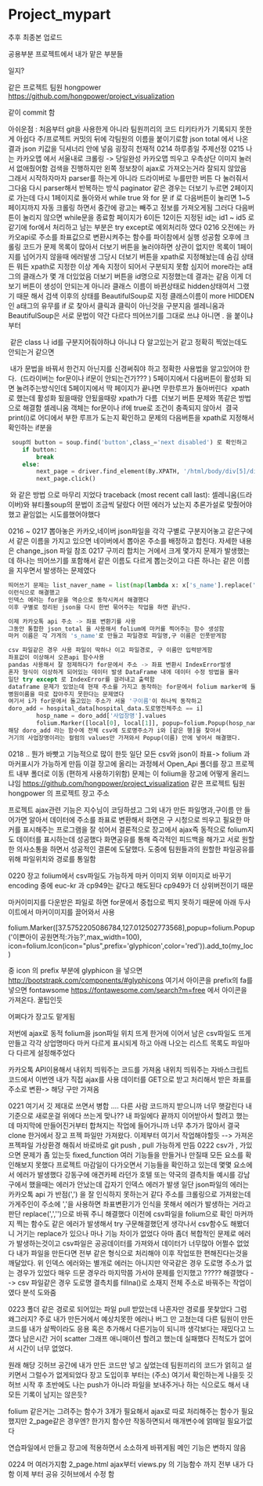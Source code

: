 # Project_mypart

추후 최종본 업로드

공용부분 프로젝트에서 내가 맡은 부분들 

일지?

같은 프로젝트 팀원 hongpower https://github.com/hongpower/project_visualization 

같이 commit 함 

아쉬운점 : 처음부터 git을 사용한게 아니라 팀원끼리의 코드 티키타카가 기록되지 못한게 아쉽다 
주/프로젝트 커밋의 뒤에 각팀원의 이름을 붙이기로함 
json total 에서 나온 결과 json 키값을 딕셔너리 안에 넣음 굉장히 천재적
0214 하루종일 주제선정
0215 나는 카카오맵 에서 서울내로 크롤링 -> 당일완성
       카카오맵 띄우고 우측상단 이미지 눌러서 없애줬어함 
       검색을 진행하지만 왼쪽 정보창이 ajax로 가져오는거라 잘되지 않았음 
       그래서 시작하자마자 parser를 하는게 아니라 드라이버로 누를만한 버튼 다 눌러줘서 
       그다음 다시 parser해서 반복하는 방식 
       paginator 같은 경우는 더보기 누르면 2페이지로 가는데 다시 1페이지로 돌아와서 while true 와 for 문 if 로
       다음버튼이 눌리면 1~5페이지까지 자동 크롤링 하면서 중간에 광고는 빼주고 정보를 가져오게됨 
       그러다 다음버튼이 눌리지 않으면 while문을 종료함
       페이지가 6이든 12이든 지정된 id는 id1 ~ id5 로 같기에 for에서 처리하고 남는 부분은 try except로 예외처리하       였다
0216 오전에는 카카오api로 주소를 좌표값으로 변환시켜주는 함수를 파이참에서 실행 성공함 
       오후에 크롤링 코드가 문제 목록이 많아서 더보기 버튼을 눌러야하면 상관이 없지만 
       목록이 1페이지를 넘어가지 않을때 에러발생 그당시 더보기 버튼을 xpath로 지정해놨는데 
       숨김 상태든 뭐든 xpath로 지정한 이상 계속 지정이 되어서 구분되지 못함 심지어 more라는 a태그의 클래스가 몇       개 더있었음 더보기 버튼을 id명으로 지정했는데 결과는 같음 이게 더보기 버튼이 생성이 안되는게 아니라
       클래스 이름이 바뀐상태로 hidden상태여서 그랬기 때문
       해서 검색 이후의 상태를 BeautifulSoup로 지정 클래스이름이 more HIDDEN인 a태그의 유무를 if 로 찾아서
       클릭과 클릭이 아닌것을 구분지음
       셀레니움과 BeautifulSoup은 서로 문법이 약간 다르다 띄어쓰기를 그대로 쓰냐 아니면 . 을 붙이냐 부터

​	같은 class 나 id를 구분지어줘야하냐 아니냐 다 알고있는거 같고 정확히 찍었는데도 안되는거 같으면

​       내가 문법을 바꿔서 한건지 아닌지를 신경써줘야 하고 정확한 사용법을 알고있어야 한다.
​	(드라이버는 for문이나 if문이 안되는건가??? )
​       5페이지에서 다음버튼이 활성화 되면 눌려주는방식인데 5페이지에서 딱 페이지가 끝나면 무한루프가 돌아버린다
​       xpath로 했는데 활성화 됬을때랑 안됬을때랑 xpath가 다름
​       더보기 버튼 문제와 똑같은 방법으로 해결함 셀레니움 객체는 for문이나 if에 true로 조건이 충족되지 않아서
​       결국 print(i)로 어디에서 부한 루프가 도는지 확인하고 문제의 다음버튼을 xpath로 지정해서 확인하는 if분을 

```python
 soup의 button = soup.find('button',class_='next disabled') 로 확인하고
    if button:
        break
    else:
        next_page = driver.find_element(By.XPATH, '/html/body/div[5]/div[2]/div[1]/div[7]/div[6]/div/button[2]')
        next_page.click()
```


​      와 같은 방법 으로 마무리 지었다
traceback (most recent call last):   셀레니움(드라이버)와 뷰티풀soup의 문법이 조금씩 달랐다 
어떤 에러가 났는지 추론가설로 맞췄어야했고 끝임없는 시도를했어야했다

0216 ~ 0217 
	뽑아놓은 카카오,네이버 json파일을 각각 구별로 구분지어놓고 같은구에서 같은 이름을 가지고 있으면
	네이버에서 뽑아온 주소를 배정하고 합친다. 
	자세한 내용은 change_json 파일 참조
0217
	구끼리 합치는 거에서 크게 몇가지 문제가 발생했는데 
	하나는 띄어쓰기를 포함해서 같은 이름도 다르게 뽑는것이고 
	다른 하나는 같은 이름을 지우면서 발생하는 문제였다 



```python
띄어쓰기 문제는 list_naver_name = list(map(lambda x: x['s_name'].replace(' ',''),naver_gu[gu_name]))
이런식으로 해결했고 
인덱스 에러는 for문을 역순으로 동작시켜서 해결했다
이후 구별로 정리된 json을 다시 한번 묶어주는 작업을 하면 끝난다.

이제 카카오톡 api 주소 -> 좌표 변환기를 사용 
그동안 통합한 json_total 을 사용해서 folium에 마커를 찍어주는 함수 생성함 
마커 이름은 각 가게의 's_name'로 만들고 파일경로 파일명,구 이름은 인풋받게함 

csv 파일같은 경우 사용 파일이 딱하나 이고 파일경로, 구 이름만 입력받게함 
좌표값이 이상해서 오픈api 함수사용 
pandas 사용해서 잘 정제하다가 for문에서 주소 -> 좌표 변환시 IndexError발생
혼자 형식이 이상하게 되어있는 데이터 발생 DataFrame 내에 데이터 수정 방법을 몰라 
일단 try except 로 IndexError를 걸러내고 출력함 
dataframe 문제가 있었는데 현재 주소를 가지고 동작하는 for문에서 folium marker에 들어갈 
병원이름을 따로 잡아주지 못한다는 문제였다 
여기서 i가 for문에서 돌고있는 주소가 서울 '구이름'이 하나씩 동작하고 
doro_add = hospital_data[hospital_data.도로명전체주소 == i]
        hosp_name = doro_add['사업장명'].values
        folium.Marker([local[0], local[1]], popup=folium.Popup(hosp_name[0], max_width=100)).add_to(center_loc)
해당 doro_add 라는 함수에 전체 csv에 도로명주소가 i와 [같은 행]을 찾아서
거기의 사업장명이라는 컬럼의 values만 가져와서 Popup(이름) 안에 넣어서 해결했다.
```

0218 .. 뭔가 바빳고 기능적으로 많이 한듯 일단 모든 csv와 json이 좌표-> folium 과 마커표시가 가능하게 만듬
이걸 장고에 올리는 과정헤서 Open_Api 폴더를 장고 프로젝트 내부 폴더로 이동 (편하게 사용하기위함)
문제는 이 folium을 장고에 어떻게 올리느냐임
https://github.com/hongpower/project_visualization 같은 프로젝트 팀원 hongpower 의 프로젝트 장고 주소 

프로젝트 ajax관련 기능은 지수님이 코딩하셨고 그외 내가 만든 파일명과,구이름 만 들어가면 알아서 데이터에 주소를 좌표로 변환해서 화면은 구 시청으로 띄우고 필요한 마커를 표시해주는 프로그램을 
잘 섞어서 결론적으로 장고에서 ajax즉 동적으로 folium지도 데이터를 표시하는데 성공했다
화면공유를 통해 즉각적인 피드백을 해가고 서로 원할한 의사소통을 하면서 성공적인 결론에 도달했다.
도중에 팀원들과의 원할한 파일공유를 위해 파일위치와 경로를 통일함

0220 
장고 folium에서 csv파일도 가능하게 마커 이미지 외부 이미지로 바꾸기 
encoding 중에 euc-kr 과 cp949는 같다고 해도된다 cp949가 더 상위버전이기 때문

마커이미지를 다운받은 파일로 하면 for문에서 중첩으로 찍지 못하기 때문에 아래 두사이트에서 
마커이미지를 끌어와서 사용 

folium.Marker([37.5752205086784,127.012502773568],popup=folium.Popup('이쁜아이 공원면적:가능?',max_width=100),
              icon=folium.Icon(icon="plus",prefix='glyphicon',color='red')).add_to(my_loc)

중 icon 의 prefix 부분에 glyphicon 을 넣으면 http://bootstrapk.com/components/#glyphicons 여기서 아이콘을
prefix의 fa를 넣으면 fontawsome https://fontawesome.com/search?m=free 에서 아이콘을 가져온다.
꿀팁인듯 

어쩌다가 장고도 맡게됨

저번에 ajax로 동적 folium을 json파일 위치 뜨게 한거에 이어서 남은 csv파일도 뜨게 만들고 각각 상업명마다
마커 다르게 표시되게 하고 아래 나오는 리스트 목록도 파일마다 다르게 설정해주었다

카카오톡 API이용해서 내위치 띄워주는 코드를 가져옴 
내위치 띄워주는 자바스크립트 코드에서 이번엔 내가 직접 ajax를 사용 데이터를 GET으로 받고 처리해서
받은 좌표를 주소로 변환-> 해당 구만 가져옴

0221 여기서 깃 제대로 쓰면서 병합 
.... 다른 사람 코드까지 받으니까 너무 햇갈린다 내 기준으로 새로운걸 위에다 쓰는게 맞나??
내 파일에다 끝까지 이어받아서 할려고 했는데 마지막에 만들어진거부터 합쳐지는 작업에 들어가니까 
너무 추가가 많아서 결국 clone 한거에서 장고 프젝 파일만 가져왔다. 이제부터 여기서 작업해야할듯
--> 가져온 프젝파일 가상환경 해줘서 바로바로 git push , pull 가능하게 만듬 
0222  csv가 , 가있으면 문제가 좀 있는듯 
fixed_function 여러 기능들을 만들거나 만질때 모든 요소를 확인해보지 못했다 
프로젝트 마감일이 다가오면서 기능들을 확인하고 있는데 몇몇 요소에서 에러가 발생했다
강동구에 애견카페 라던가 호텔 또는 약국의 결측치들 
예시를 강남구에서 했을때는 에러가 안났는데 갑자기 인덱스 에러가 발생 
일단 json파일의 에러는 카카오톡 api 가 반점(',') 을 잘 인식하지 못하는거 같다 주소를 크롤링으로 가져왔는데 
가게주인이 주소에 ','을 사용하면 좌표변환기가 인식을 못해서 에러가 발생하는 거라고판단 
replace(',','')으로 바꿔 주니 해결했다
이전에 csv파일을 folium으로 확인 마커까지 찍는 함수도 같은 에러가 발생해서
try 구문해결했던게 생각나서 csv함수도 해봤더니 거기는 replace가 있으나 마나 기능 차이가 없었다
아마 좀더 복합적인 문제로 에러가 발생하는것이고 csv파일은 공공데이터를 가져와서 데이터가 너무많아
어쩔수 없었다 내가 파일을 만든다면 전부 같은 형식으로 처리해야 이후 작업또한 편해진다는것을 깨달았다.
위 인덱스 에러와는 별개로 에러는 아니지만 약국같은 경우 도로명 주소가 없는 경우가 있었다 
매우 드문 경우라 마지막쯤 가서야 문제를 인지했고  ????? 해결했다 
--> csv 파일같은 경우 도로명 결측치를 fillna()로 소재지 전체 주소로 바꿔주는 작업이였다 
분석 도와줌 

0223 
폴더 같은 경로로 되어있는 파일 pull 받았는데 나혼자만 경로를 못찾았다 그럼 왜그러지?
주로 내가 만든거에서 예상치못한 에러나 버그 만 고쳤는데 
다른 팀원이 만든 코드를 내가 살짝이라도 응용 혹은 추가해서 다른기능이 되니까 생각보다는 재밌다고 느꼈다
남은시간 거이 scatter 그래프 애니매이션 할려고 했는데 실패했다 진척도가 없어서 시간이 너무 없었다.

원래 해당 깃허브 공간에 내가 만든 코드만 넣고 싶었는데 
팀원끼리의 코드가 얽히고 설키면서 그럴수가 없게되었다 장고 도입이후 부터는 (주소) 여기서 확인하는게 나을듯
깃허브 시작 후 초반에도 나는 push가 아니라 파일을 보내주거나 하는 식으로도 해서 내 모든 기록이 남지는 않은듯?

folium 같은거는 그려주는 함수가 3개가 필요해서 ajax로 따로 처리해주는 함수가 필요했지만
2_page같은 경우엔? 한가지 함수만 작동하면되서 매개변수에 얽매일 필요가없다

연습파일에서 만들고 장고에 적용하면서 소소하게 바뀌게됨 메인 기능은 변하지 않음

0224
머 여러가지함
2_page.html ajax부터 views.py 의 기능함수 까지 전부 내가 다 함
이제 부터 공유 깃허브에서 수정 함 


